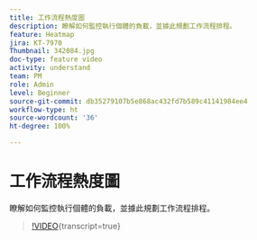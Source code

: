 ```yaml
---
title: 工作流程熱度圖
description: 瞭解如何監控執行個體的負載，並據此規劃工作流程排程。
feature: Heatmap
jira: KT-7970
Thumbnail: 342084.jpg
doc-type: feature video
activity: understand
team: PM
role: Admin
level: Beginner
source-git-commit: db35279107b5e868ac432fd7b589c41141984ee4
workflow-type: ht
source-wordcount: '36'
ht-degree: 100%

---
```


# 工作流程熱度圖

瞭解如何監控執行個體的負載，並據此規劃工作流程排程。

>[!VIDEO](https://video.tv.adobe.com/v/342084?quality=12&learn=on){transcript=true}
